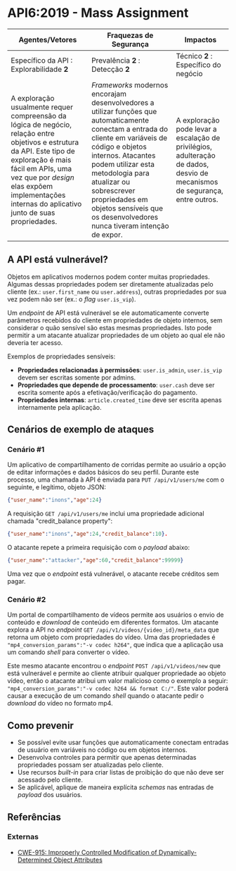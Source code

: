 API6:2019 - Mass Assignment
===========================

| Agentes/Vetores | Fraquezas de Segurança | Impactos |
| - | - | - |
| Específico da API : Explorabilidade **2** | Prevalência **2** : Detecção **2** | Técnico **2** : Específico do negócio |
| A exploração usualmente requer compreensão da lógica de negócio, relação entre objetivos e estrutura da API. Este tipo de exploração é mais fácil em APIs, uma vez que por *design* elas expõem implementações internas do aplicativo junto de suas propriedades. | *Frameworks* modernos encorajam desenvolvedores a utilizar funções que automaticamente conectam a entrada do cliente em variáveis de código e objetos internos. Atacantes podem utilizar esta metodologia para atualizar ou sobrescrever propriedades em objetos sensíveis que os desenvolvedores nunca tiveram intenção de expor. | A exploração pode levar a escalação de privilégios, adulteração de dados, desvio de mecanismos de segurança, entre outros. |

## A API está vulnerável?

Objetos em aplicativos modernos podem conter muitas propriedades. Algumas dessas propriedades podem ser diretamente atualizadas pelo cliente (ex.: `user.first_name` ou `user.address`), outras propriedades por sua vez podem não ser (ex.: o *flag* `user.is_vip`).

Um *endpoint* de API está vulnerável se ele automaticamente converte parâmetros recebidos do cliente em propriedades de objeto internos, sem considerar o quão sensível são estas mesmas propriedades. Isto pode permitir a um atacante atualizar propriedades de um objeto ao qual ele não deveria ter acesso.

Exemplos de propriedades sensíveis:

* **Propriedades relacionadas à permissões**: `user.is_admin`, `user.is_vip` devem ser escritas somente por admins.
* **Propriedades que depende de processamento**: `user.cash` deve ser escrita somente após a efetivação/verificação do pagamento.
* **Propriedades internas**: `article.created_time` deve ser escrita apenas internamente pela aplicação.

## Cenários de exemplo de ataques

### Cenário #1

Um aplicativo de compartilhamento de corridas permite ao usuário a opção de editar informações e dados básicos do seu perfil. Durante este processo, uma chamada à API é enviada para `PUT /api/v1/users/me` com o seguinte, e legítimo, objeto JSON:

```json
{"user_name":"inons","age":24}
```
A requisição `GET /api/v1/users/me` inclui uma propriedade adicional chamada "credit_balance property":

```json
{"user_name":"inons","age":24,"credit_balance":10}.
```
O atacante repete a primeira requisição com o *payload* abaixo:

```json
{"user_name":"attacker","age":60,"credit_balance":99999}
```

Uma vez que o *endpoint* está vulnerável, o atacante recebe créditos sem pagar.

### Cenário #2

Um portal de compartilhamento de vídeos permite aos usuários o envio de conteúdo e *download* de conteúdo em diferentes formatos. Um atacante explora a API no *endpoint* `GET /api/v1/videos/{video_id}/meta_data` que retorna um objeto com propriedades do vídeo. Uma das propriedades é `"mp4_conversion_params":"-v codec h264"`, que indica que a aplicação usa um comando *shell* para converter o vídeo.
 
Este mesmo atacante encontrou o *endpoint* `POST /api/v1/videos/new` que está vulnerável e permite ao cliente atribuir qualquer propriedade ao objeto vídeo, então o atacante atribui um valor malicioso como o exemplo a seguir: `"mp4_conversion_params":"-v codec h264 && format C:/"`. Este valor poderá causar a execução de um comando *shell* quando o atacante pedir o *download* do vídeo no formato mp4.

## Como prevenir

* Se possível evite usar funções que automaticamente conectam entradas de usuário em variáveis no código ou em objetos internos.
* Desenvolva controles para permitir que apenas determinadas propriedades possam ser atualizadas pelo cliente.
* Use recursos *built-in* para criar listas de proibição do que não deve ser acessado pelo cliente.
* Se aplicável, aplique de maneira explícita *schemas* nas entradas de *payload* dos usuários.

## Referências

### Externas

* [CWE-915: Improperly Controlled Modification of Dynamically-Determined Object Attributes][1]

[1]: https://cwe.mitre.org/data/definitions/915.html
